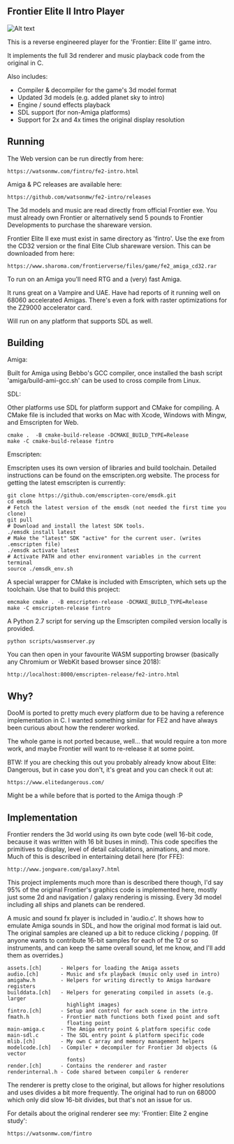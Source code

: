 Frontier Elite II Intro Player
---

![Alt text](/docs/frontier.png?raw=true "Frontier Intro")

This is a reverse engineered player for the 'Frontier: Elite II' game intro.

It implements the full 3d renderer and music playback code from the original
in C.

Also includes:

- Compiler & decompiler for the game's 3d model format
- Updated 3d models (e.g. added planet sky to intro)
- Engine / sound effects playback
- SDL support (for non-Amiga platforms)
- Support for 2x and 4x times the original display resolution


Running
---

The Web version can be run directly from here:

    https://watsonmw.com/fintro/fe2-intro.html

Amiga & PC releases are available here:

    https://github.com/watsonmw/fe2-intro/releases

The 3d models and music are read directly from official Frontier exe.  You
must already own Frontier or alternatively send 5 pounds to Frontier
Developments to purchase the shareware version.

Frontier Elite II exe must exist in same directory as 'fintro'.  Use the exe
from the CD32 version or the final Elite Club shareware version.  This can be
downloaded from here:

    https://www.sharoma.com/frontierverse/files/game/fe2_amiga_cd32.rar

To run on an Amiga you'll need RTG and a (very) fast Amiga.

It runs great on a Vampire and UAE.  Have had reports of it running well on
68060 accelerated Amigas.  There's even a fork with raster optimizations for
the ZZ9000 accelerator card.

Will run on any platform that supports SDL as well.


Building
---

Amiga:

Built for Amiga using Bebbo's GCC compiler, once installed the bash script
'amiga/build-ami-gcc.sh' can be used to cross compile from Linux.


SDL:

Other platforms use SDL for platform support and CMake for compiling.  A CMake
file is included that works on Mac with Xcode, Windows with Mingw, and 
Emscripten for Web.

    cmake .  -B cmake-build-release -DCMAKE_BUILD_TYPE=Release
    make -C cmake-build-release fintro


Emscripten:


Emscripten uses its own version of libraries and build toolchain.  Detailed instructions
can be found on the emscripten.org website.  The process for getting the latest emscripten
is currently:

    git clone https://github.com/emscripten-core/emsdk.git
    cd emsdk
    # Fetch the latest version of the emsdk (not needed the first time you clone)
    git pull
    # Download and install the latest SDK tools.
    ./emsdk install latest
    # Make the "latest" SDK "active" for the current user. (writes .emscripten file)
    ./emsdk activate latest
    # Activate PATH and other environment variables in the current terminal
    source ./emsdk_env.sh

A special wrapper for CMake is included with Emscripten, which sets up the toolchain.
Use that to build this project:

    emcmake cmake . -B emscripten-release -DCMAKE_BUILD_TYPE=Release
    make -C emscripten-release fintro

A Python 2.7 script for serving up the Emscripten compiled version locally is provided.

    python scripts/wasmserver.py

You can then open in your favourite WASM supporting browser (basically any Chromium
or WebKit based browser since 2018):

    http://localhost:8000/emscripten-release/fe2-intro.html


Why?
---

DooM is ported to pretty much every platform due to be having a reference
implementation in C.  I wanted something similar for FE2 and have always been
curious about how the renderer worked.

The whole game is not ported because, well... that would require a ton more work,
and maybe Frontier will want to re-release it at some point.

BTW: If you are checking this out you probably already know about
Elite: Dangerous, but in case you don't, it's great and you can check it out at:

    https://www.elitedangerous.com/

Might be a while before that is ported to the Amiga though :P


Implementation
---

Frontier renders the 3d world using its own byte code (well 16-bit code, because
it was written with 16 bit buses in mind). This code specifies the primitives to
display, level of detail calculations, animations, and more.  Much of this is
described in entertaining detail here (for FFE):

    http://www.jongware.com/galaxy7.html 

This project implements much more than is described there though, I'd say 95%
of the original Frontier's graphics code is implemented here, mostly just some
2d and navigation / galaxy rendering is missing.  Every 3d model including all
ships and planets can be rendered.

A music and sound fx player is included in 'audio.c'.  It shows how to emulate
Amiga sounds in SDL, and how the original mod format is laid out.  The original
samples are cleaned up a bit to reduce clicking / popping.  (If anyone wants to
contribute 16-bit samples for each of the 12 or so instruments, and can keep
the same overall sound, let me know, and I'll add them as overrides.)

    assets.[ch]      - Helpers for loading the Amiga assets
    audio.[ch]       - Music and sfx playback (music only used in intro)
    amigahw.h        - Helpers for writing directly to Amiga hardware registers
    builddata.[ch]   - Helpers for generating compiled in assets (e.g. larger
                       highlight images)
    fintro.[ch]      - Setup and control for each scene in the intro
    fmath.h          - Frontier math functions both fixed point and soft
                       floating point
    main-amiga.c     - The Amiga entry point & platform specific code
    main-sdl.c       - The SDL entry point & platform specific code
    mlib.[ch]        - My own C array and memory management helpers
    modelcode.[ch]   - Compiler + decompiler for Frontier 3d objects (& vector
                       fonts)
    render.[ch]      - Contains the renderer and raster
    renderinternal.h - Code shared between compiler & renderer

The renderer is pretty close to the original, but allows for higher resolutions
and uses divides a bit more frequently.  The original had to run on 68000 which
only did slow 16-bit divides, but that's not an issue for us.

For details about the original renderer see my: 'Frontier: Elite 2 engine study':

    https://watsonmw.com/fintro
